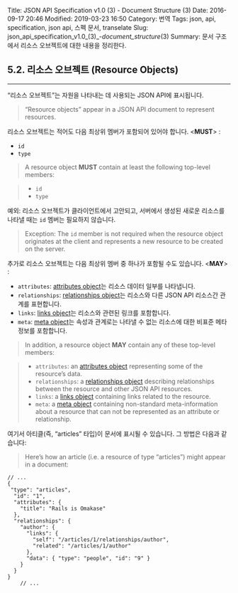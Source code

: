 Title: JSON API Specification v1.0 (3) - Document Structure (3)
Date: 2016-09-17 20:46
Modified: 2019-03-23 16:50
Category: 번역
Tags: json, api, specification, json api, 스펙 문서, transelate
Slug: json_api_specification_v1.0_(3)_-_document_structure_(3)
Summary: 문서 구조에서 리소스 오브젝트에 대한 내용을 정리한다.

## 5.2. 리소스 오브젝트 (Resource Objects)

---

“리소스 오브젝트”는 자원을 나타내는 데 사용되는 JSON API에 표시됩니다.

> “Resource objects” appear in a JSON API document to represent resources.

리소스 오브젝트는 적어도 다음 최상위 멤버가 포함되어 있어야 합니다. <**MUST**> :

- `id`
- `type`

> A resource object **MUST** contain at least the following top-level members:

> - `id`
> - `type`

예외: 리소스 오브젝트가 클라이언트에서 고안되고, 서버에서 생성된 새로운 리소스를 나타낼 때는 `id` 멤버는 필요하지 않습니다.

> Exception: The `id` member is not required when the resource object originates at the client and represents a new resource to be created on the server.

추가로 리소스 오브젝트는 다음 최상위 멤버 중 하나가 포함될 수도 있습니다. <**MAY**> :

- `attributes`: [attributes object][resource_object_attributes]는 리소스 데이터 일부를 나타냅니다.
- `relationships`: [relationships object][resource_object_relationships]는 리소스와 다른 JSON API 리소스간 관계를 표현합니다.
- `links`: [links object][links]는 리소스와 관련된 링크를 포함합니다.
- `meta`: [meta object][meta]는 속성과 관계로는 나타낼 수 없는 리소스에 대한 비표준 메타 정보를 포함합니다.

> In addition, a resource object **MAY** contain any of these top-level members:

> - `attributes`: an [attributes object][resource_object_attributes] representing some of the resource’s data.
> - `relationships`: a [relationships object][resource_object_relationships] describing relationships between the resource and other JSON API resources.
> - `links`: a [links object][links] containing links related to the resource.
> - `meta`: a [meta object][meta] containing non-standard meta-information about a resource that can not be represented as an attribute or relationship.

여기서 아티클(즉, “articles” 타입)이 문서에 표시될 수 있습니다. 그 방법은 다음과 같습니다:

> Here’s how an article (i.e. a resource of type “articles”) might appear in a document:

```
// ...
{
 "type": "articles",
  "id": "1",
  "attributes": {
	"title": "Rails is Omakase"
  },
  "relationships": {
	"author": {
	  "links": {
		"self": "/articles/1/relationships/author",
		"related": "/articles/1/author"
	  },
	  "data": { "type": "people", "id": "9" }
	}
  }
}
	// ...
```

[resource_object_attributes]: http://jsonapi.org/format/#document-resource-object-attributes
[resource_object_relationships]: http://jsonapi.org/format/#document-resource-object-relationships
[links]: http://jsonapi.org/format/#document-links
[meta]: http://jsonapi.org/format/#document-meta
